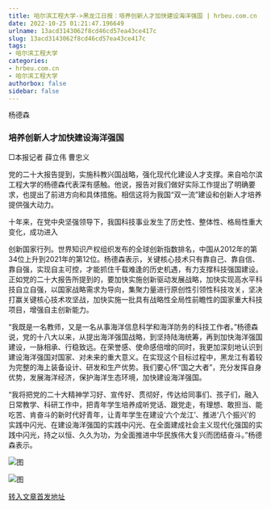 ```yaml
---
title: 哈尔滨工程大学->黑龙江日报：培养创新人才加快建设海洋强国 | hrbeu.com.cn
date: 2022-10-25 01:21:47.196649
urlname: 13acd3143062f8cd46cd57ea43ce417c
slug: 13acd3143062f8cd46cd57ea43ce417c
tags: 
- 哈尔滨工程大学
categories:
- hrbeu.com.cn
- 哈尔滨工程大学
authorbox: false
sidebar: false
---
```

杨德森

### 培养创新人才加快建设海洋强国

□本报记者 薛立伟 曹忠义

党的二十大报告提到，实施科教兴国战略，强化现代化建设人才支撑。来自哈尔滨工程大学的杨德森代表深有感触。他说，报告对我们做好实际工作提出了明确要求，也提出了前进方向和具体措施。相信这将为我国“双一流”建设和创新人才培养提供强大动力。

十年来，在党中央坚强领导下，我国科技事业发生了历史性、整体性、格局性重大变化，成功进入
<!--more-->
创新国家行列。世界知识产权组织发布的全球创新指数排名，中国从2012年的第34位上升到2021年的第12位。杨德森表示，关键核心技术只有靠自己、靠自信、靠自强，实现自主可控，才能抓住千载难逢的历史机遇，有力支撑科技强国建设。正如党的二十大报告所提到的，要加快实施创新驱动发展战略，加快实现高水平科技自立自强，以国家战略需求为导向，集聚力量进行原创性引领性科技攻关，坚决打赢关键核心技术攻坚战，加快实施一批具有战略性全局性前瞻性的国家重大科技项目，增强自主创新能力。

“我既是一名教师，又是一名从事海洋信息科学和海洋防务的科技工作者。”杨德森说，党的十八大以来，从提出海洋强国战略，到坚持陆海统筹，再到加快海洋强国建设，一脉相承、行稳致远。在荣誉感、使命感倍增的同时，我更加深刻地认识到建设海洋强国对国家、对未来的重大意义。在实现这个目标过程中，黑龙江有着较为完整的海上装备设计、研发和生产优势。我们要心怀“国之大者”，充分发挥自身优势，发展海洋经济，保护海洋生态环境，加快建设海洋强国。

“我将把党的二十大精神学习好、宣传好、贯彻好，传达给同事们、孩子们，融入日常教学、科研工作中，把青年学生培养成听党话、跟党走，有理想、敢担当、能吃苦、肯奋斗的新时代好青年，让青年学生在建设‘六个龙江’、推进‘八个振兴’的实践中闪光、在建设海洋强国的实践中闪光、在全面建成社会主义现代化强国的实践中闪光，持之以恒、久久为功，为全面推进中华民族伟大复兴而团结奋斗。”杨德森表示。

![图](http://gongxue.cn/__local/4/62/77/D4F50B76004FB1EBA78D497BFB8_1047511F_8D41.jpg)

![图](http://gongxue.cn/__local/2/FC/D3/0D32F525AD08E31409A7479AA55_AB352637_37F6E.jpg)

[转入文章首发地址](http://gongxue.cn/info/1017/73374.htm)
